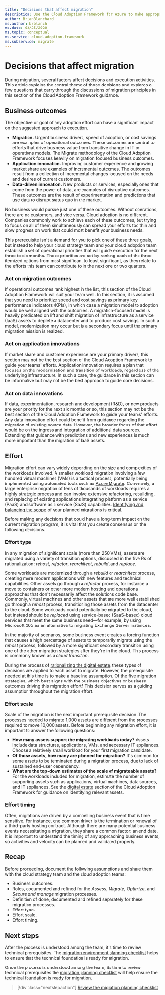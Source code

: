 ```yaml
---
title: "Decisions that affect migration"
description: Use the Cloud Adoption Framework for Azure to make appropriate decisions and choose execution activities that will support a successful migration.
author: BrianBlanchard
ms.author: brblanch
ms.date: 02/25/2020
ms.topic: conceptual
ms.service: cloud-adoption-framework
ms.subservice: migrate
---
```


<!-- cSpell:ignore migrateable -->

# Decisions that affect migration

During migration, several factors affect decisions and execution activities. This article explains the central theme of those decisions and explores a few questions that carry through the discussions of migration principles in this section of the Cloud Adoption Framework guidance.

## Business outcomes

The objective or goal of any adoption effort can have a significant impact on the suggested approach to execution.

- **Migration.** Urgent business drivers, speed of adoption, or cost savings are examples of operational outcomes. These outcomes are central to efforts that drive business value from transitive change in IT or operations models. The Migrate methodology of the Cloud Adoption Framework focuses heavily on migration focused business outcomes.
- **Application innovation.** Improving customer experience and growing market share are examples of incremental outcomes. The outcomes result from a collection of incremental changes focused on the needs and desires of current customers.
- **Data-driven innovation.** New products or services, especially ones that come from the power of data, are examples of disruptive outcomes. These outcomes are the result of experimentation and predictions that use data to disrupt status quo in the market.

No business would pursue just one of these outcomes. Without operations, there are no customers, and vice versa. Cloud adoption is no different. Companies commonly work to achieve each of these outcomes, but trying to focus on all of them simultaneously can spread your efforts too thin and slow progress on work that could most benefit your business needs.

This prerequisite isn't a demand for you to pick one of these three goals, but instead to help your cloud strategy team and your cloud adoption team establish a set of operational priorities that will guide execution for the next three to six months. These priorities are set by ranking each of the three itemized options from most significant to least significant, as they relate to the efforts this team can contribute to in the next one or two quarters.

### Act on migration outcomes

If operational outcomes rank highest in the list, this section of the Cloud Adoption Framework will suit your team well. In this section, it is assumed that you need to prioritize speed and cost savings as primary key performance indicators (KPIs), in which case a migration model to adoption would be well aligned with the outcomes. A migration-focused model is heavily predicated on lift and shift migration of infrastructure as a service (IaaS) assets to deplete a datacenter and to produce cost savings. In such a model, modernization may occur but is a secondary focus until the primary migration mission is realized.

### Act on application innovations

If market share and customer experience are your primary drivers, this section may not be the best section of the Cloud Adoption Framework to guide your teams' efforts. Application innovation requires a plan that focuses on the modernization and transition of workloads, regardless of the underlying infrastructure. In such a case, the guidance in this section can be informative but may not be the best approach to guide core decisions.

### Act on data innovations

If data, experimentation, research and development (R&D), or new products are your priority for the next six months or so, this section may not be the best section of the Cloud Adoption Framework to guide your teams' efforts. Any data innovation effort could benefit from guidance regarding the migration of existing source data. However, the broader focus of that effort would be on the ingress and integration of additional data sources. Extending that guidance with predictions and new experiences is much more important than the migration of IaaS assets.

## Effort

Migration effort can vary widely depending on the size and complexities of the workloads involved. A smaller workload migration involving a few hundred virtual machines (VMs) is a tactical process, potentially being implemented using automated tools such as [Azure Migrate](/azure/migrate/migrate-services-overview). Conversely, a large enterprise migration of tens of thousands of workloads requires a highly strategic process and can involve extensive refactoring, rebuilding, and replacing of existing applications integrating platform as a service (PaaS) and software as a service (SaaS) capabilities. [Identifying and balancing the scope](../../../strategy/balance-the-portfolio.md) of your planned migrations is critical.

Before making any decisions that could have a long-term impact on the current migration program, it is vital that you create consensus on the following decisions.

### Effort type

In any migration of significant scale (more than 250 VMs), assets are migrated using a variety of transition options, discussed in the five Rs of rationalization: _rehost_, _refactor_, _rearchitect_, _rebuild_, and _replace_.

Some workloads are modernized through a _rebuild_ or _rearchitect_ process, creating more modern applications with new features and technical capabilities. Other assets go through a _refactor_ process, for instance a move to containers or other more modern hosting and operational approaches that don't necessarily affect the solutions code base. Commonly, virtual machines and other assets that are more well established go through a _rehost_ process, transitioning those assets from the datacenter to the cloud. Some workloads could potentially be migrated to the cloud, but instead should be _replaced_ using service-based (SaaS-based) cloud services that meet the same business need&mdash;for example, by using Microsoft 365 as an alternative to migrating Exchange Server instances.

In the majority of scenarios, some business event creates a forcing function that causes a high percentage of assets to temporarily migrate using the _rehost_ process, followed by a more significant secondary transition using one of the other migration strategies after they're in the cloud. This process is commonly known as a _cloud transition_.

During the process of [rationalizing the digital estate](../../../digital-estate/calculate.md), these types of decisions are applied to each asset to migrate. However, the prerequisite needed at this time is to make a baseline assumption. Of the five migration strategies, which best aligns with the business objectives or business outcomes driving this migration effort? This decision serves as a guiding assumption throughout the migration effort.

### Effort scale

Scale of the migration is the next important prerequisite decision. The processes needed to migrate 1,000 assets are different from the processes required to move 10,000 assets. Before beginning any migration effort, it is important to answer the following questions:

- **How many assets support the migrating workloads today?** Assets include data structures, applications, VMs, and necessary IT appliances. Choose a relatively small workload for your first migration candidate.
- **Of those assets, how many are planned for migration?** It's common for some assets to be terminated during a migration process, due to lack of sustained end-user dependency.
- **What are the top-down estimates of the scale of migrateable assets?** For the workloads included for migration, estimate the number of supporting assets such as applications, virtual machines, data sources, and IT appliances. See the [digital estate](../../../digital-estate/index.md) section of the Cloud Adoption Framework for guidance on identifying relevant assets.

### Effort timing

Often, migrations are driven by a compelling business event that is time sensitive. For instance, one common driver is the termination or renewal of a third-party hosting contract. Although there are many potential business events necessitating a migration, they share a common factor: an end date. It is important to understand the timing of any approaching business events, so activities and velocity can be planned and validated properly.

## Recap

Before proceeding, document the following assumptions and share them with the cloud strategy team and the cloud adoption teams:

- Business outcomes.
- Roles, documented and refined for the _Assess_, _Migrate_, _Optimize_, and _Secure and manage_ migration processes.
- Definition of done, documented and refined separately for these migration processes.
- Effort type.
- Effort scale.
- Effort timing.

## Next steps

After the process is understood among the team, it's time to review technical prerequisites. The [migration environment planning checklist](./planning-checklist.md) helps to ensure that the technical foundation is ready for migration.

Once the process is understood among the team, its time to review technical prerequisites the [migration planning checklist](./planning-checklist.md) will help ensure the technical foundation is ready for migration.

> [!div class="nextstepaction"]
> [Review the migration planning checklist](./planning-checklist.md)
